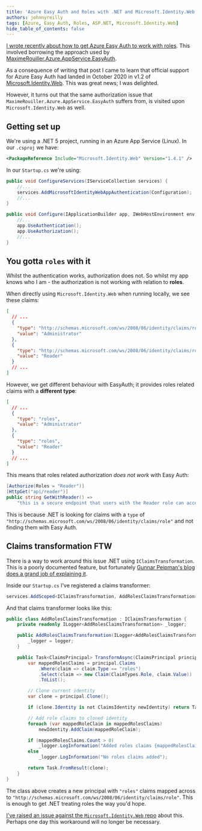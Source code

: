```yaml
---
title: 'Azure Easy Auth and Roles with .NET and Microsoft.Identity.Web'
authors: johnnyreilly
tags: [Azure, Easy Auth, Roles, ASP.NET, Microsoft.Identity.Web]
hide_table_of_contents: false
---
```


[I wrote recently about how to get Azure Easy Auth to work with roles](./2021-01-14-azure-easy-auth-and-roles-with-dotnet-and-core.md). This involved borrowing the approach used by [MaximeRouiller.Azure.AppService.EasyAuth](https://github.com/MaximRouiller/MaximeRouiller.Azure.AppService.EasyAuth).

As a consequence of writing that post I came to learn that official support for Azure Easy Auth had landed in October 2020 in v1.2 of [Microsoft.Identity.Web](https://github.com/AzureAD/microsoft-identity-web/wiki/1.2.0#integration-with-azure-app-services-authentication-of-web-apps-running-with-microsoftidentityweb). This was great news; I was delighted.

However, it turns out that the same authorization issue that `MaximeRouiller.Azure.AppService.EasyAuth` suffers from, is visited upon `Microsoft.Identity.Web` as well.

## Getting set up

We're using a .NET 5 project, running in an Azure App Service (Linux). In our `.csproj` we have:

```xml
<PackageReference Include="Microsoft.Identity.Web" Version="1.4.1" />
```

In our `Startup.cs` we're using:

```cs
public void ConfigureServices(IServiceCollection services) {
    //...
    services.AddMicrosoftIdentityWebAppAuthentication(Configuration);
    //...
}

public void Configure(IApplicationBuilder app, IWebHostEnvironment env) {
    //...
    app.UseAuthentication();
    app.UseAuthorization();
    //...
}
```

## You gotta `roles` with it

Whilst the authentication works, authorization does not. So whilst my app knows who I am - the authorization is not working with relation to **roles**.

When directly using `Microsoft.Identity.Web` when running locally, we see these claims:

```json
[
  // ...
  {
    "type": "http://schemas.microsoft.com/ws/2008/06/identity/claims/role",
    "value": "Administrator"
  },
  {
    "type": "http://schemas.microsoft.com/ws/2008/06/identity/claims/role",
    "value": "Reader"
  }
  // ...
]
```

However, we get different behaviour with EasyAuth; it provides roles related claims with a **different type**:

```json
[
  // ...
  {
    "type": "roles",
    "value": "Administrator"
  },
  {
    "type": "roles",
    "value": "Reader"
  }
  // ...
]
```

This means that roles related authorization _does not work_ with Easy Auth:

```cs
[Authorize(Roles = "Reader")]
[HttpGet("api/reader")]
public string GetWithReader() =>
    "this is a secure endpoint that users with the Reader role can access";
```

This is because .NET is looking for claims with a `type` of `"http://schemas.microsoft.com/ws/2008/06/identity/claims/role"` and not finding them with Easy Auth.

## Claims transformation FTW

There is a way to work around this issue .NET using `IClaimsTransformation`. This is a poorly documented feature, but fortunately [Gunnar Peipman's blog does a grand job of explaining it](https://gunnarpeipman.com/aspnet-core-adding-claims-to-existing-identity/).

Inside our `Startup.cs` I've registered a claims transformer:

```cs
services.AddScoped<IClaimsTransformation, AddRolesClaimsTransformation>();
```

And that claims transformer looks like this:

```cs
public class AddRolesClaimsTransformation : IClaimsTransformation {
    private readonly ILogger<AddRolesClaimsTransformation> _logger;

    public AddRolesClaimsTransformation(ILogger<AddRolesClaimsTransformation> logger) {
        _logger = logger;
    }

    public Task<ClaimsPrincipal> TransformAsync(ClaimsPrincipal principal) {
        var mappedRolesClaims = principal.Claims
            .Where(claim => claim.Type == "roles")
            .Select(claim => new Claim(ClaimTypes.Role, claim.Value))
            .ToList();

        // Clone current identity
        var clone = principal.Clone();

        if (clone.Identity is not ClaimsIdentity newIdentity) return Task.FromResult(principal);

        // Add role claims to cloned identity
        foreach (var mappedRoleClaim in mappedRolesClaims)
            newIdentity.AddClaim(mappedRoleClaim);

        if (mappedRolesClaims.Count > 0)
            _logger.LogInformation("Added roles claims {mappedRolesClaims}", mappedRolesClaims);
        else
            _logger.LogInformation("No roles claims added");

        return Task.FromResult(clone);
    }
}
```

The class above creates a new principal with `"roles"` claims mapped across to `"http://schemas.microsoft.com/ws/2008/06/identity/claims/role"`. This is enough to get .NET treating roles the way you'd hope.

[I've raised an issue against the `Microsoft.Identity.Web` repo](https://github.com/AzureAD/microsoft-identity-web/issues/881) about this. Perhaps one day this workaround will no longer be necessary.
